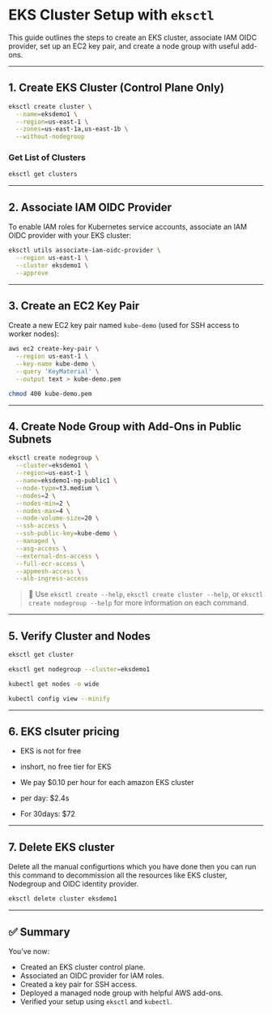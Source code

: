 # EKS Cluster Setup with `eksctl`

This guide outlines the steps to create an EKS cluster, associate IAM OIDC provider, set up an EC2 key pair, and create a node group with useful add-ons.

---

## 1. Create EKS Cluster (Control Plane Only)

```bash
eksctl create cluster \
  --name=eksdemo1 \
  --region=us-east-1 \
  --zones=us-east-1a,us-east-1b \
  --without-nodegroup
```

### Get List of Clusters

```bash
eksctl get clusters
```

---

## 2. Associate IAM OIDC Provider

To enable IAM roles for Kubernetes service accounts, associate an IAM OIDC provider with your EKS cluster:

```bash
eksctl utils associate-iam-oidc-provider \
  --region us-east-1 \
  --cluster eksdemo1 \
  --approve
```

---

## 3. Create an EC2 Key Pair

Create a new EC2 key pair named `kube-demo` (used for SSH access to worker nodes):

```bash
aws ec2 create-key-pair \
  --region us-east-1 \
  --key-name kube-demo \
  --query 'KeyMaterial' \
  --output text > kube-demo.pem

chmod 400 kube-demo.pem
```

---

## 4. Create Node Group with Add-Ons in Public Subnets

```bash
eksctl create nodegroup \
  --cluster=eksdemo1 \
  --region=us-east-1 \
  --name=eksdemo1-ng-public1 \
  --node-type=t3.medium \
  --nodes=2 \
  --nodes-min=2 \
  --nodes-max=4 \
  --node-volume-size=20 \
  --ssh-access \
  --ssh-public-key=kube-demo \
  --managed \
  --asg-access \
  --external-dns-access \
  --full-ecr-access \
  --appmesh-access \
  --alb-ingress-access
```

> 📘 Use `eksctl create --help`, `eksctl create cluster --help`, or `eksctl create nodegroup --help` for more information on each command.

---

## 5. Verify Cluster and Nodes

```bash
eksctl get cluster

eksctl get nodegroup --cluster=eksdemo1

kubectl get nodes -o wide

kubectl config view --minify
```

---

## 6. EKS clsuter pricing
 
  - EKS is not for free
  - inshort, no free tier for EKS

  - We pay $0.10 per hour for each amazon EKS cluster
  - per day: $2.4s
  - For 30days: $72 

---

## 7. Delete EKS cluster

Delete all the manual configurtions which you have done then you can run this command to decommission all the resources like EKS cluster, Nodegroup and OIDC identity provider.

```bash
eksctl delete cluster eksdemo1

```

---

## ✅ Summary

You’ve now:
- Created an EKS cluster control plane.
- Associated an OIDC provider for IAM roles.
- Created a key pair for SSH access.
- Deployed a managed node group with helpful AWS add-ons.
- Verified your setup using `eksctl` and `kubectl`.
